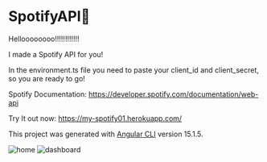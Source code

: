 # SpotifyAPI🐝

Helloooooooo!!!!!!!!!!!!

I made a Spotify API for you!

In the environment.ts file you need to paste your client_id and client_secret, so you are ready to go!

Spotify Documentation: https://developer.spotify.com/documentation/web-api

Try It out now: https://my-spotify01.herokuapp.com/

This project was generated with [Angular CLI](https://github.com/angular/angular-cli) version 15.1.5.


![home](https://user-images.githubusercontent.com/114669268/233660397-0fa18097-cd32-467c-9c4f-f3181bac16ca.png)
![dashboard](https://user-images.githubusercontent.com/114669268/234789562-f55cc4a0-42fe-4ae0-a2ec-a094767b5d50.png)
